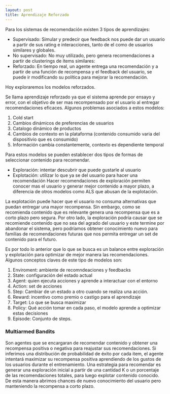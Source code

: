 ```yaml
---
layout: post
title: Aprendizaje Reforzado
---
```

Para los sistemas de recomendación existen 3 tipos de aprendizajes:

* Supervisado: Simular y predecir que feedback nos puede dar un usuario a partir de sus rating e interacciones, tanto de el como de usuarios similares y globales.
* No supervisado: No muy utilizado, pero genera recomendaciones a partir de clusterings de ítems similares:
* Reforzado: En tiempo real, un agente entrega una recomendación y a partir de una función de recompensa y el feedback del usuario, se puede ir modificando su política para mejorar la recomendación.

Hoy exploraremos los modelos reforzados.

Se llama aprendizaje reforzado ya que el sistema aprende por ensayo y error, con el objetivo de ser mas recompensado por el usuario al entregar recomendaciones eficaces. Algunos problemas asociados a estos modelos:
1.	Cold start
2.	Cambios dinámicos de preferencias de usuarios
3.	Catalogo dinámico de productos
4.	Cambios de contexto en la plataforma (contenido consumido varia del dispositivio que es consumido)
5.	Información cambia constantemente, contexto es dependiente temporal

Para estos modelos se pueden establecer dos tipos de formas de seleccionar contenido para recomendar.

* Exploración: intentar descubrir que puede gustarle al usuario
* Explotación: utilizar lo que ya se del usuario para hacer una recomendación
Hacer recomendaciones de exploración permiten conocer mas el usuario y generar mejor contenido a mayor plazo, a diferencia de otros modelos como ALS que abusan de la explotación.

La explotación puede hacer que el usuario no consuma alternativas que puedan entregar una mayor recompensa.  Sin embargo, como se recomienda contenido que es relevante genera una recompensa que es a corto plazo pero segura. Por otro lado, la exploración podría causar que se recomiende contenido que no sea del agrado del usuario y este termine por abandonar el sistema, pero podríamos obtener conocimiento nuevo para familias de recomendaciones futuras que nos permita entregar un set de contenido para el futuro.

Es por todo lo anterior que lo que se busca es un balance entre exploración y explotación para optimizar de mejor manera las recomendaciones. Algunos conceptos claves de este tipo de modelos son:
1.	Enviroment: ambiente de recomndeaciones y feedbacks
2.	State: configuración del estado actual
3.	Agent: quien ejecuta acciones y aprende a interactuar con el entorno
4.	Action: set de acciones
5.	Step: Cambiar de un estado a otro cuando se realiza una acción.
6.	Reward: incentivo como premio o castigo para el aprendizaje
7.	Target: Lo que se busca maximizar
8.	Policy: Qué acción tomar en cada paso, el modelo aprende a optimizar estas decisiones
9.	Episode: Conjunto de steps.

### Multiarmed Bandits
Son agentes que se encargaran de recomendar contenido y obtener una recompensa positiva o negativa para reajustar sus recomendaciones. Si inferimos una distribución de probabilidad de éxito por cada item, el agente intentará maximizar su recompensa positiva aprendiendo de los gustos de los usuarios durante el entrenamiento.
Una estrategia para recomendar es generar una exploración inicial a partir de una cantidad K o un porcentaje de las recomendaciones totales, para luego explotar contenido conocido. De esta manera abrimos chances de nuevo conocimiento del usuario pero manteniendo la recompensa a corto plazo.
